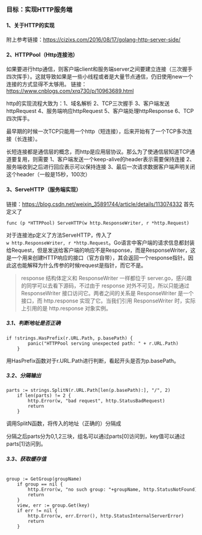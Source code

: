 ### 目标：实现HTTP服务端
#### 1、关于HTTP的实现
附上参考链接：https://cizixs.com/2016/08/17/golang-http-server-side/

#### 2、HTTPPool（Http连接池）
如果要进行http通信，则客户端client和服务端server之间要建立连接（三次握手四次挥手）。这就导致如果是一些小线程或者是大量节点通信，仍旧使用new一个连接的方式显得不太够用。
链接：https://www.cnblogs.com/xrq730/p/10963689.html

http的实现流程大致为：1、域名解析 2、TCP三次握手 3、客户端发送httpRequest 4、服务端响应httpRequest 5、客户端处理httpResponse 6、TCP四次挥手。

最早期的时候一次TCP只能用一个http（短连接），后来开始有了一个TCP多次连接（长连接）。

长短连接都是通信层的概念，而http是应用层协议。那么为了使通信层知道TCP通道要复用，则需要 1、客户端发送一个keep-alive的header表示需要保持连接 2、服务端收到之后进行回应表示可以保持连接 3、最后一次请求数据客户端声明关闭这个header（一般是15秒，100次）

#### 3、ServeHTTP（服务端实现）
链接：https://blog.csdn.net/weixin_35891744/article/details/113074332
首先定义了

`func (p *HTTPPool) ServeHTTP(w http.ResponseWriter, r *http.Request)`

对于连接池p定义了方法ServeHTTP，传入了`w http.ResponseWriter, r *http.Request`。Go语言中客户端的请求信息都封装给Request，但是发送给客户端的响应不是Response，而是ResponseWriter，这是一个用来创建HTTP响应的接口（官方自带），其会返回一个response指针。因此这也能解释为什么传参的时候request是指针，而它不是。

>response 结构体定义和 ResponseWriter 一样都位于 server.go，感兴趣的同学可以去看下源码，不过由于 response 对外不可见，所以只能通过 ResponseWriter 接口访问它。两者之间的关系是 ResponseWriter 是一个接口，而 http.response 实现了它。当我们引用 ResponseWriter 时，实际上引用的是 http.response 对象实例。


##### 3.1、判断地址是否正确
```
if !strings.HasPrefix(r.URL.Path, p.basePath) {
        panic("HTTPPool serving unexpected path: " + r.URL.Path)
    }
```
用HasPrefix函数对于r.URL.Path进行判断，看起开头是否为p.basePath。

##### 3.2、分隔输出
```
parts := strings.SplitN(r.URL.Path[len(p.basePath):], "/", 2)
    if len(parts) != 2 {
        http.Error(w, "bad request", http.StatusBadRequest)
        return
    }

```
调用SplitN函数，将传入的地址（正确的）分隔成<basepath><groupname><key>

分隔之后parts分为0,1,2三块，组名可以通过parts[0]访问到，key值可以通过parts[1]访问到。

##### 3.3、获取缓存值
```

group := GetGroup(groupName)
    if group == nil {
        http.Error(w, "no such group: "+groupName, http.StatusNotFound)
        return
    }
    view, err := group.Get(key)
    if err != nil {
        http.Error(w, err.Error(), http.StatusInternalServerError)
        return
    }


```

